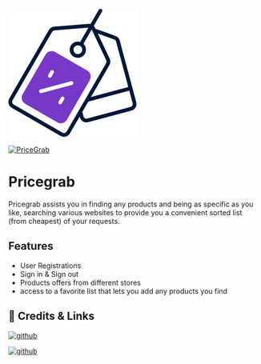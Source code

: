![](images/pricegrab-logo-256.png) 



[![PriceGrab](https://circleci.com/gh/PriceGrab/pricegrab.svg?style=shield)](https://app.circleci.com/pipelines/github/PriceGrab?filter=all)


# Pricegrab

Pricegrab assists you in finding any products and being as specific as you like, searching various websites to provide you a convenient sorted list (from cheapest) of your requests. 


## Features

- User Registrations
- Sign in & Sign out
- Products offers from different stores
- access to a favorite list that lets you add any products you find



## 🔗 Credits & Links
[![github](https://img.shields.io/badge/Ahmad-Github-000?style=for-the-badge)](https://github.com/AhmadRFC)

[![github](https://img.shields.io/badge/Tariq-Github-000?style=for-the-badge)](https://github.com/Tariqalz)

